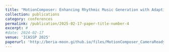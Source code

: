 ```yaml
---
title: "MotionComposer: Enhancing Rhythmic Music Generation with Adaptive Retrieval Reference"
collection: publications
category: conferences
permalink: /publication/2025-02-17-paper-title-number-4
excerpt: #
#date: 2024-02-17
venue: 'ICASSP 2025'
paperurl: 'http://beria-moon.github.io/files/MotionComposer_CameraReady.pdf'
---
```


